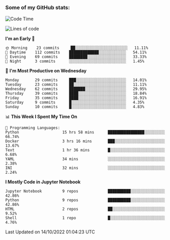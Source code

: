 ##
### Some of my GitHub stats:


<!--START_SECTION:waka-->
![Code Time](http://img.shields.io/badge/Code%20Time-84%20hrs%2046%20mins-blue)

![Lines of code](https://img.shields.io/badge/From%20Hello%20World%20I%27ve%20Written-9%20Million%20lines%20of%20code-blue)

**I'm an Early 🐤** 

```text
🌞 Morning    23 commits     ██░░░░░░░░░░░░░░░░░░░░░░░   11.11% 
🌆 Daytime    112 commits    █████████████░░░░░░░░░░░░   54.11% 
🌃 Evening    69 commits     ████████░░░░░░░░░░░░░░░░░   33.33% 
🌙 Night      3 commits      ░░░░░░░░░░░░░░░░░░░░░░░░░   1.45%

```
📅 **I'm Most Productive on Wednesday** 

```text
Monday       29 commits     ███░░░░░░░░░░░░░░░░░░░░░░   14.01% 
Tuesday      23 commits     ██░░░░░░░░░░░░░░░░░░░░░░░   11.11% 
Wednesday    62 commits     ███████░░░░░░░░░░░░░░░░░░   29.95% 
Thursday     39 commits     ████░░░░░░░░░░░░░░░░░░░░░   18.84% 
Friday       35 commits     ████░░░░░░░░░░░░░░░░░░░░░   16.91% 
Saturday     9 commits      █░░░░░░░░░░░░░░░░░░░░░░░░   4.35% 
Sunday       10 commits     █░░░░░░░░░░░░░░░░░░░░░░░░   4.83%

```


📊 **This Week I Spent My Time On** 

```text
💬 Programming Languages: 
Python                   15 hrs 58 mins      ████████████████░░░░░░░░░   66.74% 
Docker                   3 hrs 16 mins       ███░░░░░░░░░░░░░░░░░░░░░░   13.67% 
Text                     1 hr 36 mins        █░░░░░░░░░░░░░░░░░░░░░░░░   6.68% 
YAML                     34 mins             ░░░░░░░░░░░░░░░░░░░░░░░░░   2.38% 
INI                      32 mins             ░░░░░░░░░░░░░░░░░░░░░░░░░   2.24%

```

**I Mostly Code in Jupyter Notebook** 

```text
Jupyter Notebook         9 repos             ██████████░░░░░░░░░░░░░░░   42.86% 
Python                   9 repos             ██████████░░░░░░░░░░░░░░░   42.86% 
HTML                     2 repos             ██░░░░░░░░░░░░░░░░░░░░░░░   9.52% 
Shell                    1 repo              █░░░░░░░░░░░░░░░░░░░░░░░░   4.76%

```



 Last Updated on 14/10/2022 01:04:23 UTC
<!--END_SECTION:waka-->

